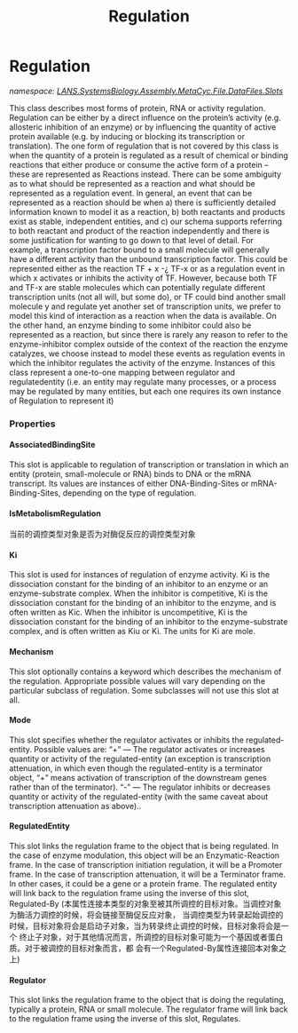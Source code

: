 ﻿---
title: Regulation
---

# Regulation
_namespace: [LANS.SystemsBiology.Assembly.MetaCyc.File.DataFiles.Slots](N-LANS.SystemsBiology.Assembly.MetaCyc.File.DataFiles.Slots.html)_

This class describes most forms of protein, RNA or activity regulation. Regulation can
 be either by a direct influence on the protein’s activity (e.g. allosteric inhibition of an
 enzyme) or by influencing the quantity of active protein available (e.g. by inducing or
 blocking its transcription or translation). The one form of regulation that is not covered
 by this class is when the quantity of a protein is regulated as a result of chemical
 or binding reactions that either produce or consume the active form of a protein – these
 are represented as Reactions instead. There can be some ambiguity as to what should be
 represented as a reaction and what should be represented as a regulation event. In general,
 an event that can be represented as a reaction should be when a) there is sufficiently
 detailed information known to model it as a reaction, b) both reactants and products exist
 as stable, independent entities, and c) our schema supports referring to both reactant
 and product of the reaction independently and there is some justification for wanting
 to go down to that level of detail. For example, a transcription factor bound to a small
 molecule will generally have a different activity than the unbound transcription factor.
 This could be represented either as the reaction TF + x -¿ TF-x or as a regulation event in
 which x activates or inhibits the activity of TF. However, because both TF and TF-x are
 stable molecules which can potentially regulate different transcription units (not all will,
 but some do), or TF could bind another small molecule y and regulate yet another set of
 transcription units, we prefer to model this kind of interaction as a reaction when the data
 is available. On the other hand, an enzyme binding to some inhibitor could also be represented
 as a reaction, but since there is rarely any reason to refer to the enzyme-inhibitor
 complex outside of the context of the reaction the enzyme catalyzes, we choose instead
 to model these events as regulation events in which the inhibitor regulates the activity of
 the enzyme.
 Instances of this class represent a one-to-one mapping between regulator and regulatedentity
 (i.e. an entity may regulate many processes, or a process may be regulated by many
 entities, but each one requires its own instance of Regulation to represent it)



### Properties

#### AssociatedBindingSite
This slot is applicable to regulation of transcription or translation in which an entity 
 (protein, small-molecule or RNA) binds to DNA or the mRNA transcript. Its values are 
 instances of either DNA-Binding-Sites or mRNA-Binding-Sites, depending on the type of
 regulation.
#### IsMetabolismRegulation
当前的调控类型对象是否为对酶促反应的调控类型对象
#### Ki
This slot is used for instances of regulation of enzyme activity. Ki is the dissociation
 constant for the binding of an inhibitor to an enzyme or an enzyme-substrate complex.
 When the inhibitor is competitive, Ki is the dissociation constant for the binding of an
 inhibitor to the enzyme, and is often written as Kic. When the inhibitor is uncompetitive,
 Ki is the dissociation constant for the binding of an inhibitor to the enzyme-substrate
 complex, and is often written as Kiu or Ki. The units for Ki are mole.
#### Mechanism
This slot optionally contains a keyword which describes the mechanism of the regulation.
 Appropriate possible values will vary depending on the particular subclass of regulation.
 Some subclasses will not use this slot at all.
#### Mode
This slot specifies whether the regulator activates or inhibits the regulated-entity. Possible
 values are:
 “+” — The regulator activates or increases quantity or activity of the regulated-entity
 (an exception is transcription attenuation, in which even though the regulated-entity is a
 terminator object, “+” means activation of transcription of the downstream genes rather
 than of the terminator).
 “-” — The regulator inhibits or decreases quantity or activity of the regulated-entity (with
 the same caveat about transcription attenuation as above)..
#### RegulatedEntity
This slot links the regulation frame to the object that is being regulated. In the case of
 enzyme modulation, this object will be an Enzymatic-Reaction frame. In the case of transcription
 initiation regulation, it will be a Promoter frame. In the case of transcription
 attenuation, it will be a Terminator frame. In other cases, it could be a gene or a protein
 frame. The regulated entity will link back to the regulation frame using the inverse of this
 slot, Regulated-By
 (本属性连接本类型的对象至被其所调控的目标对象。当调控对象为酶活力调控的时候，将会链接至酶促反应对象，
 当调控类型为转录起始调控的时候，目标对象将会是启动子对象，当为转录终止调控的时候，目标对象将会是一个
 终止子对象，对于其他情况而言，所调控的目标对象可能为一个基因或者蛋白质。对于被调控的目标对象而言，都
 会有一个Regulated-By属性连接回本对象之上)
#### Regulator
This slot links the regulation frame to the object that is doing the regulating, typically
 a protein, RNA or small molecule. The regulator frame will link back to the regulation
 frame using the inverse of this slot, Regulates.

